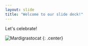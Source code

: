 ```yaml
---
layout: slide
title: "Welcome to our slide deck!"
---
```


Let's celebrate!

![Mardigrastocat](https://octodex.github.com/images/Mardigrastocat.png)
{: .center}
